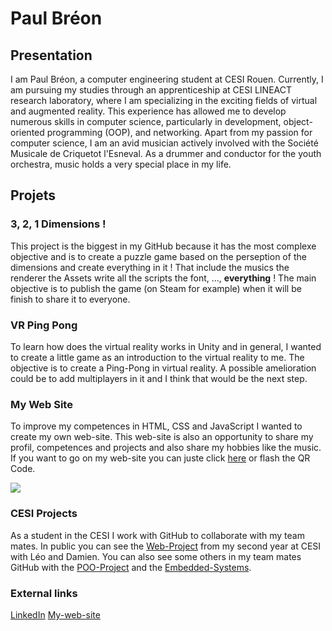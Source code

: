 # Paul Bréon

## Presentation
I am Paul Bréon, a computer engineering student at CESI Rouen. Currently, I am pursuing my studies through an apprenticeship at CESI LINEACT research laboratory, where I am specializing in the exciting fields of virtual and augmented reality. This experience has allowed me to develop numerous skills in computer science, particularly in development, object-oriented programming (OOP), and networking.
Apart from my passion for computer science, I am an avid musician actively involved with the Société Musicale de Criquetot l'Esneval. As a drummer and conductor for the youth orchestra, music holds a very special place in my life.

## Projets
### 3, 2, 1 Dimensions !
This project is the biggest in my GitHub because it has the most complexe objective and is to create a puzzle game based on the perseption of the dimensions and create everything in it ! That include the musics the renderer the Assets write all the scripts the font, ..., **everything** !
The main objective is to publish the game (on Steam for example) when it will be finish to share it to everyone.

### VR Ping Pong
To learn how does the virtual reality works in Unity and in general, I wanted to create a little game as an introduction to the virtual reality to me. The objective is to create a Ping-Pong in virtual reality. A possible amelioration could be to add multiplayers in it and I think that would be the next step.

### My Web Site
To improve my competences in HTML, CSS and JavaScript I wanted to create my own web-site. This web-site is also an opportunity to share my profil, competences and projects and also share my hobbies like the music.
If you want to go on my web-site you can juste click [here](https://polobrn.github.io/web-site/) or flash the QR Code.

![](dl-files/Capture%20d'%C3%A9cran%202023-07-25%20145338.png)

### CESI Projects
As a student in the CESI I work with GitHub to collaborate with my team mates. In public you can see the [Web-Project](https://github.com/PoloBrn/WebProject) from my second year at CESI with Léo and Damien. You can also see some others in my team mates GitHub with the [POO-Project](https://github.com/eraflo/POO_Project) and the [Embedded-Systems](https://github.com/timo-thi/Projet_embarque).

### External links
[LinkedIn](https://www.linkedin.com/in/paul-br%C3%A9on-b7a083257/)
[My-web-site](https://polobrn.github.io/web-site/)
